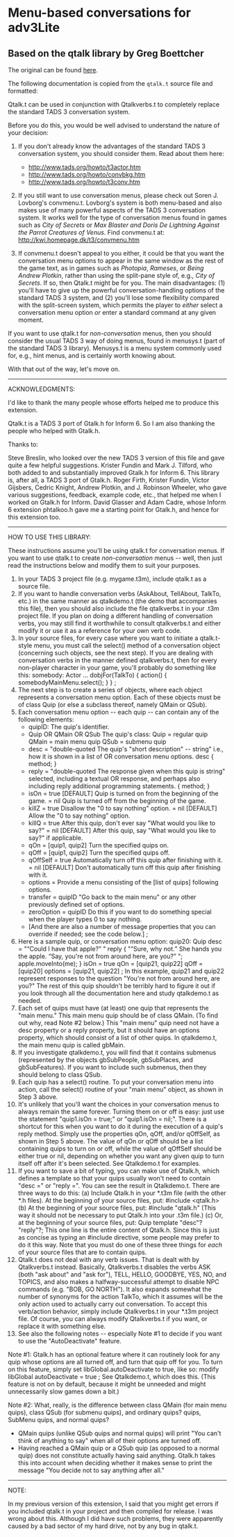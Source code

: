 # Menu-based conversations for adv3Lite
## Based on the qtalk library by Greg Boettcher

The original can be found [here](https://unbox.ifarchive.org/?url=/if-archive/programming/tads3/library/contributions/qtalk.zip).

The following documentation is copied from the `qtalk.t` source file and
formatted:

Qtalk.t can be used in conjunction with Qtalkverbs.t to completely replace the standard TADS 3 conversation system.

Before you do this, you would be well advised to understand the nature of your decision:

 1. If you don't already know the advantages of the standard TADS 3
    conversation system, you should consider them. Read about them here:

    - http://www.tads.org/howto/t3actor.htm
    - http://www.tads.org/howto/convbkg.htm
    - http://www.tads.org/howto/t3conv.htm

 2. If you still want to use conversation menus, please check out
    Soren J. Lovborg's convmenu.t. Lovborg's system is both menu-based 
    and also makes use of many powerful aspects of the TADS 3 
    conversation system. It works well for the type of conversation 
    menus found in games such as _City of Secrets_ or _Max Blaster
    and Doris De Lightning Against the Parrot Creatures of Venus_. 
    Find convmenu.t at:
         http://kwi.homepage.dk/t3/convmenu.htm

 3. If convmenu.t doesn't appeal to you either, it could be that you 
    want the conversation menu options to appear in the same window as 
    the rest of the game text, as in games such as _Photopia_, 
    _Rameses_, or _Being Andrew Plotkin_, rather than using the 
    split-pane style of, e.g., _City of Secrets_. If so, then Qtalk.t 
    might be for you. The main disadvantages: (1) you'll have to give up 
    the powerful conversation-handling options of the standard TADS 3 
    system, and (2) you'll lose some flexibility compared with the 
    split-screen system, which permits the player to *either* select a 
    conversation menu option *or* enter a standard command at any given 
    moment.

If you want to use qtalk.t for *non-conversation* menus, then you should 
consider the usual TADS 3 way of doing menus, found in menusys.t (part 
of the standard TADS 3 library). Menusys.t is a menu system commonly 
used for, e.g., hint menus, and is certainly worth knowing about.

With that out of the way, let's move on.

------------------------------------------------------------------------

ACKNOWLEDGMENTS:

I'd like to thank the many people whose efforts helped me to produce 
this extension.

Qtalk.t is a TADS 3 port of Gtalk.h for Inform 6. So I am also thanking
the people who helped with Gtalk.h.

Thanks to:

  Steve Breslin, who looked over the new TADS 3 version of this file
    and gave quite a few helpful suggestions.
  Krister Fundin and Mark J. Tilford, who both added to and 
    substantially improved Gtalk.h for Inform 6. This library is,
    after all, a TADS 3 port of Gtalk.h.
  Roger Firth, Krister Fundin, Victor Gijsbers, Cedric Knight, Andrew 
    Plotkin, and J. Robinson Wheeler, who gave various suggestions, 
    feedback, example code, etc., that helped me when I worked on 
    Gtalk.h for Inform.
  David Glasser and Adam Cadre, whose Inform 6 extension phtalkoo.h
    gave me a starting point for Gtalk.h, and hence for this extension
    too.

------------------------------------------------------------------------

HOW TO USE THIS LIBRARY:

These instructions assume you'll be using qtalk.t for conversation 
menus. If you want to use qtalk.t to create *non-conversation* menus --
well, then just read the instructions below and modify them to suit
your purposes.

 1. In your TADS 3 project file (e.g. mygame.t3m), include qtalk.t as 
    a source file.
 2. If you want to handle conversation verbs (AskAbout, TellAbout, 
    TalkTo, etc.) in the same manner as qtalkdemo.t (the demo that
    accompanies this file), then you should also include the 
    file qtalkverbs.t in your .t3m project file. If you plan on doing 
    a different handling of conversation verbs, you may still find it 
    worthwhile to consult qtalkverbs.t and either modify it or use it 
    as a reference for your own verb code.
 3. In your source files, for every case where you want to initiate a 
    qtalk.t-style menu, you must call the select() method of a 
    conversation object (concerning such objects, see the next step). 
    If you are dealing with conversation verbs in the manner defined
    qtalkverbs.t, then for every non-player character in your game, 
    you'll probably do something like this:
         somebody: Actor
           ...
           dobjFor(TalkTo)
           {
             action()
             {
               somebodyMainMenu.select();
             }
           }
         ;
 4. The next step is to create a series of objects, where each object
    represents a conversation menu option. Each of these objects must be 
    of class Quip (or else a subclass thereof, namely QMain or QSub). 
 5. Each conversation menu option -- each quip -- can contain any of the
    following elements:
      *  quipID:                   The quip's identifier.
      *    Quip OR QMain OR QSub   The quip's class:
                                     Quip  = regular quip
                                     QMain = main menu quip
                                     QSub  = submenu quip
      *    desc = "double-quoted   The quip's "short description" -- 
                     string"         i.e., how it is shown in a list of 
            OR                       conversation menu options.
           desc
           {
             method;
           }
      *    reply = "double-quoted  The response given when this quip is
                     string"         selected, including a textual 
            OR                       response, and perhaps also including 
           reply                     additional programming statements.
           {
             method;
           }
      *    isOn  = true [DEFAULT]  Quip is turned on from the beginning
                                     of the game.
                 = nil             Quip is turned off from the beginning
                                     of the game.
      *    killZ = true            Disallow the "0 to say nothing"
                                     option.
                 = nil  [DEFAULT]  Allow the "0 to say nothing" option.
      *    killQ = true            After this quip, don't ever say "What
                                     would you like to say?"
                 = nil  [DEFAULT]  After this quip, say "What would you
                                     like to say?" if applicable.
      *    qOn  = [quip1, quip2]   Turn the specified quips on.
      *    qOff = [quip1, quip2]   Turn the specified quips off.
      *    qOffSelf = true         Automatically turn off this quip 
                                     after finishing with it.
                   = nil [DEFAULT] Don't automatically turn off this 
                                     quip after finishing with it.
      *    options =               Provide a menu consisting of the
             [list of quips]         following options.
      *    transfer = quipID       "Go back to the main menu" or any 
                                     other previously defined set of 
                                     options.
      *    zeroOption = quipID     Do this if you want to do something 
                                     special when the player types
                                     0 to say nothing.
      *    [And there are also a number of message properties that
           you can override if needed; see the code below.]
         ;
 6. Here is a sample quip, or conversation menu option:
         quip20: Quip
           desc = "<q>Could I have that apple?</q> "
           reply {
             "<q>Sure, why not.</q> She hands you the apple. <q>Say, 
               you're not from around here, are you?</q> ";
             apple.moveInto(me);
           }
           isOn = true
           qOn = [quip21, quip22]
           qOff = [quip20]
           options = [quip21, quip22] 
         ;
    In this example, quip21 and quip22 represent responses to the 
    question "You're not from around here, are you?" The rest of this
    quip shouldn't be terribly hard to figure it out if you look through
    all the documentation here and study qtalkdemo.t as needed. 
 7. Each set of quips must have (at least) one quip that represents the 
    "main menu." This main menu quip should be of class QMain. (To find 
    out why, read Note #2 below.) This "main menu" quip need not have a 
    desc property or a reply property, but it should have an options 
    property, which should consist of a list of other quips. In 
    qtalkdemo.t, the main menu quip is called gbMain.
 8. If you investigate qtalkdemo.t, you will find that it contains 
    submenus (represented by the objects gbSubPeople, gbSubPlaces, and 
    gbSubFeatures). If you want to include such submenus, then they
    should belong to class QSub.
 9. Each quip has a select() routine. To put your conversation menu
    into action, call the select() routine of your "main menu" object, 
    as shown in Step 3 above.
10. It's unlikely that you'll want the choices in your conversation 
    menus to always remain the same forever. Turning them on or off 
    is easy: just use the statement "quip1.isOn = true;" or 
    "quip1.isOn = nil;". There is a shortcut for this when you want to 
    do it during the execution of a quip's reply method. Simply use
    the properties qOn, qOff, and/or qOffSelf, as shown in Step 5 above. 
    The value of qOn or qOff should be a list containing quips to 
    turn on or off, while the value of qOffSelf should be either true
    or nil, depending on whether you want any given quip to turn itself
    off after it's been selected. See Qtalkdemo.t for examples.
11. If you want to save a bit of typing, you can make use of Qtalk.h, 
    which defines a template so that your quips usually won't need
    to contain "desc =" or "reply =". You can see the result in 
    Qtalkdemo.t. There are three ways to do this:
    (a) Include Qtalk.h in your *.t3m file (with the other *.h files).
        At the beginning of your source files, put:
           #include <qtalk.h>
    (b) At the beginning of your source files, put:
           #include "qtalk.h"
        (This way it should not be necessary to put Qtalk.h into your
        .t3m file.)
    (c) Or, at the beginning of your source files, put:
           Quip template "desc"? "reply"?;
        This one line is the entire content of Qtalk.h. Since this is
        just as concise as typing an #include directive, some people
        may prefer to do it this way. Note that you must do one of 
        these three things for *each* of your source files that are
        to contain quips.
11. Qtalk.t does not deal with any verb issues. That is dealt with by 
    Qtalkverbs.t instead. Basically, Qtalkverbs.t disables the verbs 
    ASK (both "ask about" and "ask for"), TELL, HELLO, GOODBYE, YES, NO, 
    and TOPICS, and also makes a halfway-successful attempt to disable 
    NPC commands (e.g. "BOB, GO NORTH"). It also expands somewhat the 
    number of synonyms for the action TalkTo, which it assumes will be 
    the only action used to actually carry out conversation. To accept 
    this verb/action behavior, simply include Qtalkverbs.t in your *.t3m
    project file. Of course, you can always modify Qtalkverbs.t if
    you want, or replace it with something else.
12. See also the following notes -- especially Note #1 to decide
    if you want to use the "AutoDeactivate" feature.

Note #1: Gtalk.h has an optional feature where it can routinely look
for any quip whose options are all turned off, and turn that quip off 
for you. To turn on this feature, simply set libGlobal.autoDeactivate
to true, like so:
       modify libGlobal
         autoDeactivate = true
       ;
See Qtalkdemo.t, which does this. (This feature is not on by default,
because it might be unneeded and might unnecessarily slow games down
a bit.)

Note #2: What, really, is the difference between class QMain (for
main menu quips), class QSub (for submenu quips), and ordinary quips?
quips, SubMenu quips, and normal quips?
  - QMain quips (unlike QSub quips and normal quips) will print "You
     can't think of anything to say" when all of their options are 
     turned off.
  - Having reached a QMain quip or a QSub quip (as opposed to a 
     normal quip) does not constitute actually having said anything. 
     Gtalk.h takes this into account when deciding whether it makes 
     sense to print the message "You decide not to say anything after 
     all."
     
------------------------------------------------------------------------

NOTE:

In my previous version of this extension, I said that you might get 
errors if you included qtalk.t in your project and then compiled for 
release. I was wrong about this. Although I did have such problems, 
they were apparently caused by a bad sector of my hard drive, not by 
any bug in qtalk.t.
